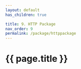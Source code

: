 ```yaml
---
layout: default
has_children: true

title: 9. HTTP Package
nav_order: 9
permalink: /package/httppackage
---
```


# {{ page.title }}
